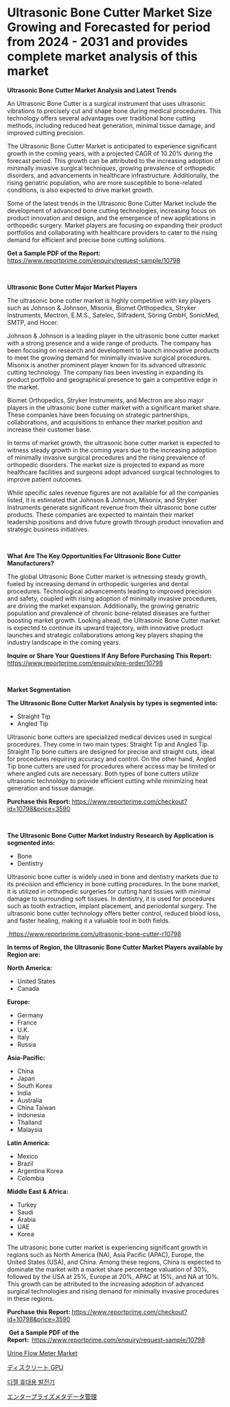<p><h1>Ultrasonic Bone Cutter Market Size Growing and Forecasted for period from 2024 - 2031 and provides complete market analysis of this market</h1></p><p><strong>Ultrasonic Bone Cutter Market Analysis and Latest Trends</strong></p>
<p><p>An Ultrasonic Bone Cutter is a surgical instrument that uses ultrasonic vibrations to precisely cut and shape bone during medical procedures. This technology offers several advantages over traditional bone cutting methods, including reduced heat generation, minimal tissue damage, and improved cutting precision.</p><p>The Ultrasonic Bone Cutter Market is anticipated to experience significant growth in the coming years, with a projected CAGR of 10.20% during the forecast period. This growth can be attributed to the increasing adoption of minimally invasive surgical techniques, growing prevalence of orthopedic disorders, and advancements in healthcare infrastructure. Additionally, the rising geriatric population, who are more susceptible to bone-related conditions, is also expected to drive market growth.</p><p>Some of the latest trends in the Ultrasonic Bone Cutter Market include the development of advanced bone cutting technologies, increasing focus on product innovation and design, and the emergence of new applications in orthopedic surgery. Market players are focusing on expanding their product portfolios and collaborating with healthcare providers to cater to the rising demand for efficient and precise bone cutting solutions.</p></p>
<p><strong>Get a Sample PDF of the Report:&nbsp;</strong> <a href="https://www.reportprime.com/enquiry/request-sample/10798">https://www.reportprime.com/enquiry/request-sample/10798</a></p>
<p>&nbsp;</p>
<p><strong>Ultrasonic Bone Cutter Major Market Players</strong></p>
<p><p>The ultrasonic bone cutter market is highly competitive with key players such as Johnson & Johnson, Misonix, Biomet Orthopedics, Stryker Instruments, Mectron, E.M.S., Satelec, Silfradent, Söring GmbH, SonicMed, SMTP, and Hocer. </p><p>Johnson & Johnson is a leading player in the ultrasonic bone cutter market with a strong presence and a wide range of products. The company has been focusing on research and development to launch innovative products to meet the growing demand for minimally invasive surgical procedures. Misonix is another prominent player known for its advanced ultrasonic cutting technology. The company has been investing in expanding its product portfolio and geographical presence to gain a competitive edge in the market.</p><p>Biomet Orthopedics, Stryker Instruments, and Mectron are also major players in the ultrasonic bone cutter market with a significant market share. These companies have been focusing on strategic partnerships, collaborations, and acquisitions to enhance their market position and increase their customer base.</p><p>In terms of market growth, the ultrasonic bone cutter market is expected to witness steady growth in the coming years due to the increasing adoption of minimally invasive surgical procedures and the rising prevalence of orthopedic disorders. The market size is projected to expand as more healthcare facilities and surgeons adopt advanced surgical technologies to improve patient outcomes.</p><p>While specific sales revenue figures are not available for all the companies listed, it is estimated that Johnson & Johnson, Misonix, and Stryker Instruments generate significant revenue from their ultrasonic bone cutter products. These companies are expected to maintain their market leadership positions and drive future growth through product innovation and strategic business initiatives.</p></p>
<p>&nbsp;</p>
<p><strong>What Are The Key Opportunities For Ultrasonic Bone Cutter Manufacturers?</strong></p>
<p><p>The global Ultrasonic Bone Cutter market is witnessing steady growth, fueled by increasing demand in orthopedic surgeries and dental procedures. Technological advancements leading to improved precision and safety, coupled with rising adoption of minimally invasive procedures, are driving the market expansion. Additionally, the growing geriatric population and prevalence of chronic bone-related diseases are further boosting market growth. Looking ahead, the Ultrasonic Bone Cutter market is expected to continue its upward trajectory, with innovative product launches and strategic collaborations among key players shaping the industry landscape in the coming years.</p></p>
<p><strong>Inquire or Share Your Questions If Any Before Purchasing This Report:</strong> <a href="https://www.reportprime.com/enquiry/pre-order/10798">https://www.reportprime.com/enquiry/pre-order/10798</a></p>
<p>&nbsp;</p>
<p><strong>Market Segmentation</strong></p>
<p><strong>The Ultrasonic Bone Cutter Market Analysis by types is segmented into:</strong></p>
<p><ul><li>Straight Tip</li><li>Angled Tip</li></ul></p>
<p><p>Ultrasonic bone cutters are specialized medical devices used in surgical procedures. They come in two main types: Straight Tip and Angled Tip. Straight Tip bone cutters are designed for precise and straight cuts, ideal for procedures requiring accuracy and control. On the other hand, Angled Tip bone cutters are used for procedures where access may be limited or where angled cuts are necessary. Both types of bone cutters utilize ultrasonic technology to provide efficient cutting while minimizing heat generation and tissue damage.</p></p>
<p><strong>Purchase this Report:&nbsp;</strong><a href="https://www.reportprime.com/checkout?id=10798&price=3590">https://www.reportprime.com/checkout?id=10798&price=3590</a></p>
<p>&nbsp;</p>
<p><strong>The Ultrasonic Bone Cutter Market Industry Research by Application is segmented into:</strong></p>
<p><ul><li>Bone</li><li>Dentistry</li></ul></p>
<p><p>Ultrasonic bone cutter is widely used in bone and dentistry markets due to its precision and efficiency in bone cutting procedures. In the bone market, it is utilized in orthopedic surgeries for cutting hard tissues with minimal damage to surrounding soft tissues. In dentistry, it is used for procedures such as tooth extraction, implant placement, and periodontal surgery. The ultrasonic bone cutter technology offers better control, reduced blood loss, and faster healing, making it a valuable tool in both fields.</p></p>
<p><a href="https://www.reportprime.com/ultrasonic-bone-cutter-r10798">&nbsp;https://www.reportprime.com/ultrasonic-bone-cutter-r10798</a></p>
<p><strong>In terms of Region, the Ultrasonic Bone Cutter Market Players available by Region are:</strong></p>
<p>
    <p> <strong> North America: </strong>
        <ul>
            <li>United States</li>
            <li>Canada</li>
        </ul>
        </p> 
    <p> <strong> Europe: </strong>
        <ul>
            <li>Germany</li>
            <li>France</li>
            <li>U.K.</li>
            <li>Italy</li>
            <li>Russia</li>
        </ul>
        </p> 
    <p> <strong> Asia-Pacific: </strong>
        <ul>
            <li>China</li>
            <li>Japan</li>
            <li>South Korea</li>
            <li>India</li>
            <li>Australia</li>
            <li>China Taiwan</li>
            <li>Indonesia</li>
            <li>Thailand</li>
            <li>Malaysia</li>
        </ul>
        </p> 
    <p> <strong> Latin America: </strong>
        <ul>
            <li>Mexico</li>
            <li>Brazil</li>
            <li>Argentina Korea</li>
            <li>Colombia</li>
        </ul>
        </p> 
    <p> <strong> Middle East & Africa: </strong>
        <ul>
            <li>Turkey</li>
            <li>Saudi</li>
            <li>Arabia</li>
            <li>UAE</li>
            <li>Korea</li>
        </ul>
    </p>
    </p>
<p><p>The ultrasonic bone cutter market is experiencing significant growth in regions such as North America (NA), Asia Pacific (APAC), Europe, the United States (USA), and China. Among these regions, China is expected to dominate the market with a market share percentage valuation of 30%, followed by the USA at 25%, Europe at 20%, APAC at 15%, and NA at 10%. This growth can be attributed to the increasing adoption of advanced surgical technologies and rising demand for minimally invasive procedures in these regions.</p></p>
<p><strong>Purchase this Report: </strong><a href="https://www.reportprime.com/checkout?id=10798&price=3590">https://www.reportprime.com/checkout?id=10798&price=3590</a></p>
<p>&nbsp;<strong>Get a Sample PDF of the Report:&nbsp;&nbsp;</strong><a href="https://www.reportprime.com/enquiry/request-sample/10798">https://www.reportprime.com/enquiry/request-sample/10798</a></p>
<p><strong></strong></p>
<p><p><a href="https://github.com/gladysalidde/Market-Research-Report-List-1/blob/main/urine-flow-meter-market.md">Urine Flow Meter Market</a></p><p><a href="https://github.com/CarlieShields/Market-Research-Report-List-1/blob/main/807963279848.md">ディスクリート GPU</a></p><p><a href="https://github.com/apple8975768/Market-Research-Report-List-1/blob/main/658867574614.md">디젤 휴대용 발전기</a></p><p><a href="https://github.com/HershelKris/Market-Research-Report-List-1/blob/main/953018679849.md">エンタープライズメタデータ管理</a></p></p>